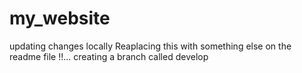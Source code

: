 # my_website

updating changes locally
Reaplacing this with something else on the readme file !!...
creating a branch called develop

